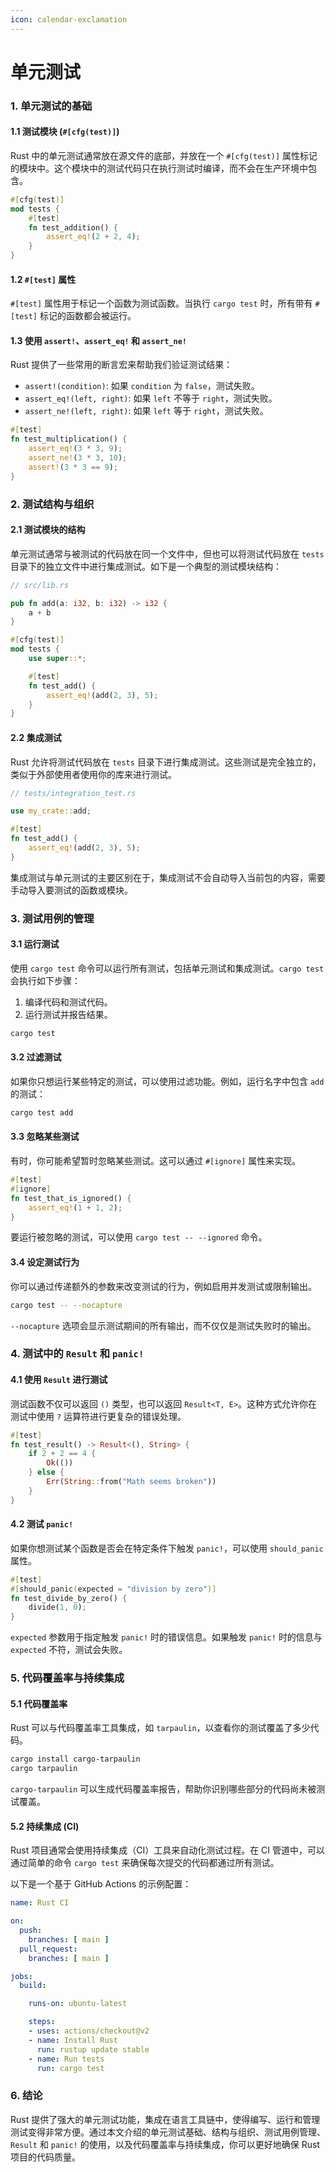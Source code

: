 ```yaml
---
icon: calendar-exclamation
---
```


# 单元测试

### 1. 单元测试的基础

#### 1.1 测试模块 (`#[cfg(test)]`)

Rust 中的单元测试通常放在源文件的底部，并放在一个 `#[cfg(test)]` 属性标记的模块中。这个模块中的测试代码只在执行测试时编译，而不会在生产环境中包含。

```rust
#[cfg(test)]
mod tests {
    #[test]
    fn test_addition() {
        assert_eq!(2 + 2, 4);
    }
}
```

#### 1.2 `#[test]` 属性

`#[test]` 属性用于标记一个函数为测试函数。当执行 `cargo test` 时，所有带有 `#[test]` 标记的函数都会被运行。

#### 1.3 使用 `assert!`、`assert_eq!` 和 `assert_ne!`

Rust 提供了一些常用的断言宏来帮助我们验证测试结果：

* `assert!(condition)`: 如果 `condition` 为 `false`，测试失败。
* `assert_eq!(left, right)`: 如果 `left` 不等于 `right`，测试失败。
* `assert_ne!(left, right)`: 如果 `left` 等于 `right`，测试失败。

```rust
#[test]
fn test_multiplication() {
    assert_eq!(3 * 3, 9);
    assert_ne!(3 * 3, 10);
    assert!(3 * 3 == 9);
}
```

### 2. 测试结构与组织

#### 2.1 测试模块的结构

单元测试通常与被测试的代码放在同一个文件中，但也可以将测试代码放在 `tests` 目录下的独立文件中进行集成测试。如下是一个典型的测试模块结构：

```rust
// src/lib.rs

pub fn add(a: i32, b: i32) -> i32 {
    a + b
}

#[cfg(test)]
mod tests {
    use super::*;

    #[test]
    fn test_add() {
        assert_eq!(add(2, 3), 5);
    }
}
```

#### 2.2 集成测试

Rust 允许将测试代码放在 `tests` 目录下进行集成测试。这些测试是完全独立的，类似于外部使用者使用你的库来进行测试。

```rust
// tests/integration_test.rs

use my_crate::add;

#[test]
fn test_add() {
    assert_eq!(add(2, 3), 5);
}
```

集成测试与单元测试的主要区别在于，集成测试不会自动导入当前包的内容，需要手动导入要测试的函数或模块。

### 3. 测试用例的管理

#### 3.1 运行测试

使用 `cargo test` 命令可以运行所有测试，包括单元测试和集成测试。`cargo test` 会执行如下步骤：

1. 编译代码和测试代码。
2. 运行测试并报告结果。

```sh
cargo test
```

#### 3.2 过滤测试

如果你只想运行某些特定的测试，可以使用过滤功能。例如，运行名字中包含 `add` 的测试：

```sh
cargo test add
```

#### 3.3 忽略某些测试

有时，你可能希望暂时忽略某些测试。这可以通过 `#[ignore]` 属性来实现。

```rust
#[test]
#[ignore]
fn test_that_is_ignored() {
    assert_eq!(1 + 1, 2);
}
```

要运行被忽略的测试，可以使用 `cargo test -- --ignored` 命令。

#### 3.4 设定测试行为

你可以通过传递额外的参数来改变测试的行为，例如启用并发测试或限制输出。

```sh
cargo test -- --nocapture
```

`--nocapture` 选项会显示测试期间的所有输出，而不仅仅是测试失败时的输出。

### 4. 测试中的 `Result` 和 `panic!`

#### 4.1 使用 `Result` 进行测试

测试函数不仅可以返回 `()` 类型，也可以返回 `Result<T, E>`。这种方式允许你在测试中使用 `?` 运算符进行更复杂的错误处理。

```rust
#[test]
fn test_result() -> Result<(), String> {
    if 2 + 2 == 4 {
        Ok(())
    } else {
        Err(String::from("Math seems broken"))
    }
}
```

#### 4.2 测试 `panic!`

如果你想测试某个函数是否会在特定条件下触发 `panic!`，可以使用 `should_panic` 属性。

```rust
#[test]
#[should_panic(expected = "division by zero")]
fn test_divide_by_zero() {
    divide(1, 0);
}
```

`expected` 参数用于指定触发 `panic!` 时的错误信息。如果触发 `panic!` 时的信息与 `expected` 不符，测试会失败。

### 5. 代码覆盖率与持续集成

#### 5.1 代码覆盖率

Rust 可以与代码覆盖率工具集成，如 `tarpaulin`，以查看你的测试覆盖了多少代码。

```sh
cargo install cargo-tarpaulin
cargo tarpaulin
```

`cargo-tarpaulin` 可以生成代码覆盖率报告，帮助你识别哪些部分的代码尚未被测试覆盖。

#### 5.2 持续集成 (CI)

Rust 项目通常会使用持续集成（CI）工具来自动化测试过程。在 CI 管道中，可以通过简单的命令 `cargo test` 来确保每次提交的代码都通过所有测试。

以下是一个基于 GitHub Actions 的示例配置：

```yaml
name: Rust CI

on:
  push:
    branches: [ main ]
  pull_request:
    branches: [ main ]

jobs:
  build:

    runs-on: ubuntu-latest

    steps:
    - uses: actions/checkout@v2
    - name: Install Rust
      run: rustup update stable
    - name: Run tests
      run: cargo test
```

### 6. 结论

Rust 提供了强大的单元测试功能，集成在语言工具链中，使得编写、运行和管理测试变得非常方便。通过本文介绍的单元测试基础、结构与组织、测试用例管理、`Result` 和 `panic!` 的使用，以及代码覆盖率与持续集成，你可以更好地确保 Rust 项目的代码质量。
